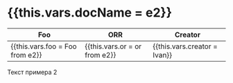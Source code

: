 # {{this.vars.docName = e2}}
| Foo                             | ORR                             | Creator                        |
|---------------------------------|---------------------------------|--------------------------------|
| {{this.vars.foo = Foo from e2}} | {{this.vars.or = or from e2}} | {{this.vars.creator = Ivan}} | 


Текст примера 2

